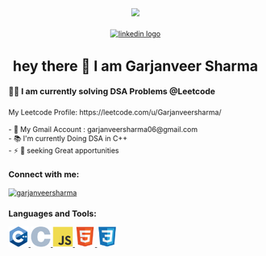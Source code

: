 <div align="center">
  <img height="150" src="https://media.giphy.com/media/M9gbBd9nbDrOTu1Mqx/giphy.gif"  />
</div>

###

<div align="center">
   <a href="https://www.linkedin.com/in/garjanveer-sharma-503310344" target="_blank">
  <img src="https://img.shields.io/static/v1?message=LinkedIn&logo=linkedin&label=&color=0077B5&logoColor=white&labelColor=&style=for-the-badge" height="25" alt="linkedin logo"  />
   </a> 
</div>

###

###

<h1 align="center">hey there 👋 I am Garjanveer Sharma</h1>

###

<h3 align="left">👩‍💻  I am currently solving DSA Problems @Leetcode</h3>

###

<p align="left">My Leetcode Profile: https://leetcode.com/u/Garjanveersharma/<br><br>- 📧 My Gmail Account : garjanveersharma06@gmail.com<br>- 📚 I'm currently Doing DSA in C++<br>- ⚡ 👀 seeking Great apportunities</p>

###

<h3 align="left">Connect with me:</h3>
<p align="left">
<a href="https://www.leetcode.com/garjanveersharma" target="blank"><img align="center" src="https://raw.githubusercontent.com/rahuldkjain/github-profile-readme-generator/master/src/images/icons/Social/leet-code.svg" alt="garjanveersharma" height="30" width="40" /></a>
</p>

<h3 align="left">Languages and Tools:</h3>
<p align="left">
  <!-- C++ -->
  <a href="https://www.w3schools.com/cpp/" target="_blank" rel="noreferrer">
    <img src="https://raw.githubusercontent.com/devicons/devicon/master/icons/cplusplus/cplusplus-original.svg" alt="cplusplus" width="40" height="40"/>
  </a>
  
  <!-- C -->
  <a href="https://www.w3schools.com/c/" target="_blank" rel="noreferrer">
    <img src="https://raw.githubusercontent.com/devicons/devicon/master/icons/c/c-original.svg" alt="c" width="40" height="40"/>
  </a>

  <!-- JavaScript -->
  <a href="https://www.w3schools.com/js/" target="_blank" rel="noreferrer">
    <img src="https://raw.githubusercontent.com/devicons/devicon/master/icons/javascript/javascript-original.svg" alt="javascript" width="40" height="40"/>
  </a>

  <!-- HTML -->
  <a href="https://www.w3schools.com/html/" target="_blank" rel="noreferrer">
    <img src="https://raw.githubusercontent.com/devicons/devicon/master/icons/html5/html5-original.svg" alt="html" width="40" height="40"/>
  </a>

  <!-- CSS -->
  <a href="https://www.w3schools.com/css/" target="_blank" rel="noreferrer">
    <img src="https://raw.githubusercontent.com/devicons/devicon/master/icons/css3/css3-original.svg" alt="css" width="40" height="40"/>
  </a>
</p>


###
